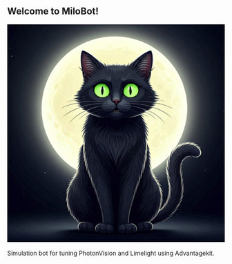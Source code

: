 ## Welcome to MiloBot!

![](./milobot.jpg)

Simulation bot for tuning PhotonVision and Limelight using Advantagekit.

